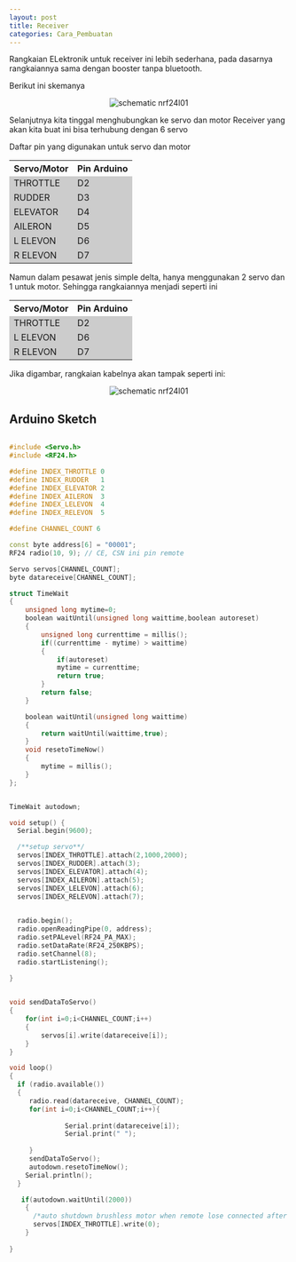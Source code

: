 ```yaml
---
layout: post
title: Receiver
categories: Cara_Pembuatan
---  
```

Rangkaian ELektronik untuk receiver ini lebih sederhana, pada dasarnya rangkaiannya sama dengan booster tanpa bluetooth.

Berikut ini skemanya

<div style="text-align:center">
<img alt="schematic nrf24l01" src="{{ site.baseurl }}/images/post/2018-5-10-Receiver/nrf_schematic.png" /> 
</div> 

Selanjutnya kita tinggal menghubungkan ke servo dan motor 
Receiver yang akan kita buat ini bisa terhubung dengan 6 servo

Daftar pin yang digunakan untuk servo dan motor

<table   width="400">
    <tr>
        <th>Servo/Motor</th>
        <th>Pin Arduino</th>
    </tr>
    <tr style="background:#ccc">
        <td>THROTTLE</td>
        <td>D2</td>
    </tr>
    <tr style="background:#ccc">
        <td>RUDDER</td>
        <td>D3</td>
    </tr>
    <tr style="background:#ccc">
        <td>ELEVATOR</td>
        <td>D4</td>
    </tr>
    <tr style="background:#ccc">
        <td>AILERON</td>
        <td>D5</td>
    </tr>
    <tr style="background:#ccc">
        <td>L ELEVON</td>
        <td>D6</td>
    </tr>
    <tr style="background:#ccc">
        <td>R ELEVON</td>
        <td>D7</td>
    </tr>

</table>


Namun dalam pesawat jenis simple delta, hanya menggunakan 2 servo dan 1 untuk motor. Sehingga rangkaiannya menjadi seperti ini 

<table   width="400">
    <tr>
        <th>Servo/Motor</th>
        <th>Pin Arduino</th>
    </tr>
    <tr style="background:#ccc">
        <td>THROTTLE</td>
        <td>D2</td>
    </tr> 
    <tr style="background:#ccc">
        <td>L ELEVON</td>
        <td>D6</td>
    </tr>
    <tr style="background:#ccc">
        <td>R ELEVON</td>
        <td>D7</td>
    </tr>

</table>

Jika digambar, rangkaian kabelnya akan tampak seperti ini:
<div style="text-align:center">
<img alt="schematic nrf24l01" src="{{ site.baseurl }}/images/post/2018-5-10-Receiver/receiver_schematic.png" /> 
</div> 

## Arduino Sketch 


```c++

#include <Servo.h> 
#include <RF24.h> 

#define INDEX_THROTTLE 0
#define INDEX_RUDDER   1
#define INDEX_ELEVATOR 2
#define INDEX_AILERON  3
#define INDEX_LELEVON  4
#define INDEX_RELEVON  5

#define CHANNEL_COUNT 6 

const byte address[6] = "00001";
RF24 radio(10, 9); // CE, CSN ini pin remote 

Servo servos[CHANNEL_COUNT];
byte datareceive[CHANNEL_COUNT]; 

struct TimeWait
{
    unsigned long mytime=0;
    boolean waitUntil(unsigned long waittime,boolean autoreset)
    {
        unsigned long currenttime = millis();
        if((currenttime - mytime) > waittime)
        {
            if(autoreset)
            mytime = currenttime;
            return true;
        }
        return false; 
    }

    boolean waitUntil(unsigned long waittime)
    {
        return waitUntil(waittime,true);
    }
    void resetoTimeNow()
    {
        mytime = millis();
    }
};


TimeWait autodown;

void setup() {
  Serial.begin(9600);

  /**setup servo**/
  servos[INDEX_THROTTLE].attach(2,1000,2000);
  servos[INDEX_RUDDER].attach(3);
  servos[INDEX_ELEVATOR].attach(4);
  servos[INDEX_AILERON].attach(5);
  servos[INDEX_LELEVON].attach(6);
  servos[INDEX_RELEVON].attach(7); 

  
  radio.begin();
  radio.openReadingPipe(0, address);
  radio.setPALevel(RF24_PA_MAX);
  radio.setDataRate(RF24_250KBPS); 
  radio.setChannel(8);
  radio.startListening();

}
 

void sendDataToServo()
{
    for(int i=0;i<CHANNEL_COUNT;i++)
    {
        servos[i].write(datareceive[i]);
    }    
}

void loop() 
{
  if (radio.available())
  {  
     radio.read(datareceive, CHANNEL_COUNT);
     for(int i=0;i<CHANNEL_COUNT;i++){
              
              Serial.print(datareceive[i]); 
              Serial.print(" "); 
              
     }
     sendDataToServo();
     autodown.resetoTimeNow();
    Serial.println();
  }

   if(autodown.waitUntil(2000))
    {
      /*auto shutdown brushless motor when remote lose connected after 2000 miliseconds*/
      servos[INDEX_THROTTLE].write(0);
    } 
    
}

``` 